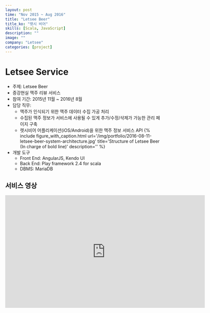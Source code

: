 ```yaml
---
layout: post
time: "Nov 2015 ~ Aug 2016"
title: "Letsee Beer"
title_ko: "렛시 비어"
skills: [Scala, JavaScript]
description: ""
image: ""
company: "Letsee"
categories: [project]
---
```


# Letsee Service
- 주제: Letsee Beer
- 증강현실 맥주 리뷰 서비스 
- 참여 기간: 2015년 11월 ~ 2016년 8월
- 담당 직무: 
    + 맥주가 인식되기 위한 맥주 데이터 수집 가공 처리
    + 수집된 맥주 정보가 서비스에 사용될 수 있게 추가/수정/삭제가 가능한 관리 페이지 구축
    + 렛시비어 어플리케이션(iOS/Android)을 위한 맥주 정보 서비스 API
{% 
   include figure_with_caption.html 
   url='/img/portfolio/2016-08-11-letsee-beer-system-architecture.jpg' 
   title='Structure of Letsee Beer (In charge of bold line)' 
   description='' 
%}
- 개발 도구    
    + Front End: AngularJS, Kendo UI
    + Back End: Play framework 2.4 for scala
    + DBMS: MariaDB

## 서비스 영상
<iframe width="640" height="360" src="https://www.youtube.com/embed/cxmXwmIg1co?ecver=1" frameborder="0" allow="autoplay; encrypted-media" allowfullscreen></iframe>
